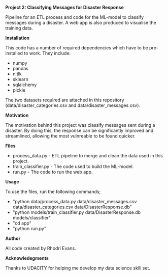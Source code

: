 **Project 2: Classifying Messages for Disaster Response**

Pipeline for an ETL process and code for the ML-model to classify messages during a disaster. A web app is also produced to visualise the training data.

**Installation**

This code has a number of required dependencies which have to be pre-installed to work. They include:

- numpy
- pandas
- nltlk
- sklearn
- sqlalchemy
- pickle

The two datasets required are attached in this repository (data/disaster_categories.csv and data/disaster_messages.csv).

**Motivation** 

The motivation behind this project was classify messages sent during a disaster. By doing this, the response can be significantly improved and streamlined, allowing the most vulnreable to be found quicker. 

**Files**

- process_data.py - ETL pipeline to merge and clean the data used in this project.
- train_classifier.py - The code used to build the ML-model.
- run.py - The code to run the web app.

**Usage**

To use the files, run the following commands;
- "python data/process_data.py data/disaster_messages.csv data/disaster_categories.csv data/DisasterResponse.db"
- "python models/train_classifier.py data/DisasterResponse.db models/classifier"
- "cd app"
- "python run.py"

**Author**

All code created by Rhodri Evans.

**Acknowledegments**

Thanks to UDACITY for helping me develop my data science skill set.
